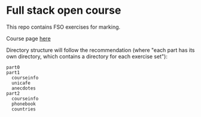 # Full stack open course
This repo contains FSO exercises for marking.

Course page [here](https://fullstackopen.com/en)

Directory structure will follow the recommendation (where "each part has its own directory, which contains a directory for each exercise set"):
```
part0
part1
  courseinfo
  unicafe
  anecdotes
part2
  courseinfo
  phonebook
  countries
```
